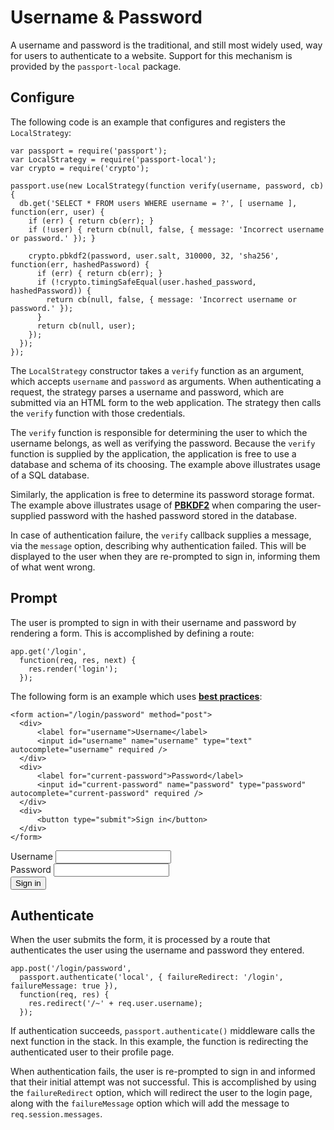 # Username & Password

A username and password is the traditional, and still most widely used, way for users 
to authenticate to a website. Support for this mechanism is provided by the `passport-local` package.

## Configure

The following code is an example that configures and registers the `LocalStrategy`:

    var passport = require('passport');
    var LocalStrategy = require('passport-local');
    var crypto = require('crypto');

    passport.use(new LocalStrategy(function verify(username, password, cb) {
      db.get('SELECT * FROM users WHERE username = ?', [ username ], function(err, user) {
        if (err) { return cb(err); }
        if (!user) { return cb(null, false, { message: 'Incorrect username or password.' }); }

        crypto.pbkdf2(password, user.salt, 310000, 32, 'sha256', function(err, hashedPassword) {
          if (err) { return cb(err); }
          if (!crypto.timingSafeEqual(user.hashed_password, hashedPassword)) {
            return cb(null, false, { message: 'Incorrect username or password.' });
          }
          return cb(null, user);
        });
      });
    });

The `LocalStrategy` constructor takes a `verify` function as an argument, which accepts `username` 
and `password` as arguments. When authenticating a request, the strategy parses a username and 
password, which are submitted via an HTML form to the web application. The strategy then calls 
the `verify` function with those credentials.  

The `verify` function is responsible for determining the user to which the username belongs, 
as well as verifying the password. Because the `verify` function is supplied by the application, 
the application is free to use a database and schema of its choosing. The example above illustrates 
usage of a SQL database.

Similarly, the application is free to determine its password storage format. The example above 
illustrates usage of [**PBKDF2**](https://datatracker.ietf.org/doc/html/rfc2898) when comparing the user-supplied password with the hashed password 
stored in the database.

In case of authentication failure, the `verify` callback supplies a message, via the `message` option, 
describing why authentication failed. This will be displayed to the user when they are re-prompted 
to sign in, informing them of what went wrong.

## Prompt

The user is prompted to sign in with their username and password by rendering a form. 
This is accomplished by defining a route:

    app.get('/login',
      function(req, res, next) {
        res.render('login');
      });

The following form is an example which uses [**best practices**](https://web.dev/sign-in-form-best-practices/):      

```
<form action="/login/password" method="post">
  <div>
      <label for="username">Username</label>
      <input id="username" name="username" type="text" autocomplete="username" required />
  </div>
  <div>
      <label for="current-password">Password</label>
      <input id="current-password" name="password" type="password" autocomplete="current-password" required />
  </div>
  <div>
      <button type="submit">Sign in</button>
  </div>
</form>
```  
<form action="/login/password" method="post">
  <div>
      <label for="username">Username</label>
      <input id="username" name="username" type="text" autocomplete="username" required />
  </div>
  <div>
      <label for="current-password">Password</label>
      <input id="current-password" name="password" type="password" autocomplete="current-password" required />
  </div>
  <div>
      <button type="submit">Sign in</button>
  </div>
</form>

## Authenticate

When the user submits the form, it is processed by a route that authenticates the user using the username 
and password they entered.

```
app.post('/login/password',
  passport.authenticate('local', { failureRedirect: '/login', failureMessage: true }),
  function(req, res) {
    res.redirect('/~' + req.user.username);
  });
```

If authentication succeeds, `passport.authenticate()` middleware calls the next function in the stack. 
In this example, the function is redirecting the authenticated user to their profile page.

When authentication fails, the user is re-prompted to sign in and informed that their initial attempt 
was not successful. This is accomplished by using the `failureRedirect` option, which will redirect the user 
to the login page, along with the `failureMessage` option which will add the message to `req.session.messages`.


